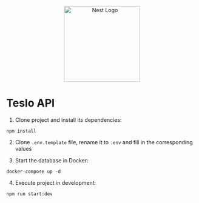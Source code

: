 <p align="center">
  <a href="http://nestjs.com/" target="blank"><img src="https://nestjs.com/img/logo-small.svg" width="200" alt="Nest Logo" /></a>
</p>

# Teslo API

1. Clone project and install its dependencies:

```
npm install
```

2. Clone `.env.template` file, rename it to `.env` and fill in the corresponding values

3. Start the database in Docker:

```
docker-compose up -d
```

4. Execute project in development:

```
npm run start:dev
```
